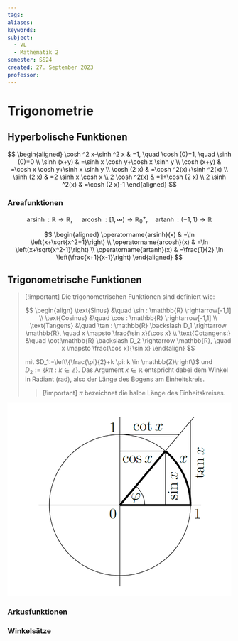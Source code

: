 ```yaml
---
tags: 
aliases: 
keywords: 
subject:
  - VL
  - Mathematik 2
semester: SS24
created: 27. September 2023
professor:
---
```

 

# Trigonometrie

## Hyperbolische Funktionen

$$
\begin{aligned}
\cosh ^2 x-\sinh ^2 x & =1, \quad \cosh (0)=1, \quad \sinh (0)=0 \\
\sinh (x+y) & =\sinh x \cosh y+\cosh x \sinh y \\
\cosh (x+y) & =\cosh x \cosh y+\sinh x \sinh y \\
\cosh (2 x) & =\cosh ^2(x)+\sinh ^2(x) \\
\sinh (2 x) & =2 \sinh x \cosh x \\
2 \cosh ^2(x) & =1+\cosh (2 x) \\
2 \sinh ^2(x) & =\cosh (2 x)-1
\end{aligned}
$$

### Areafunktionen

$$
\operatorname{arsinh}: \mathbb{R} \rightarrow \mathbb{R}, \quad \text { arcosh }:[1, \infty) \rightarrow \mathbb{R}_0^{+}, \quad \operatorname{artanh}:(-1,1) \rightarrow \mathbb{R}
$$

$$
\begin{aligned}
\operatorname{arsinh}(x) & =\ln \left(x+\sqrt{x^2+1}\right) \\
\operatorname{arcosh}(x) & =\ln \left(x+\sqrt{x^2-1}\right) \\
\operatorname{artanh}(x) & =\frac{1}{2} \ln \left(\frac{x+1}{x-1}\right)
\end{aligned}
$$

## Trigonometrische Funktionen

> [!important] Die trigonometrischen Funktionen sind definiert wie:
> 
> $$
> \begin{align}
> \text{Sinus} &\quad \sin : \mathbb{R} \rightarrow[-1,1] \\
> \text{Cosinus} &\quad \cos : \mathbb{R} \rightarrow[-1,1]  \\
> \text{Tangens} &\quad \tan : \mathbb{R} \backslash D_1 \rightarrow \mathbb{R}, \quad x \mapsto \frac{\sin x}{\cos x} \\
> \text{Cotangens:} &\quad \cot:\mathbb{R} \backslash D_2 \rightarrow \mathbb{R}, \quad x \mapsto \frac{\cos x}{\sin x}
> \end{align}
> $$
> 
> mit $D_1:=\left\{\frac{\pi}{2}+k \pi: k \in \mathbb{Z}\right\}$ und $D_2:=\{k \pi: k \in \mathbb{Z}\}$.
> Das Argument $x \in \mathbb{R}$ entspricht dabei dem Winkel in Radiant (rad), also der Länge des Bogens am Einheitskreis.
> > [!important] $\pi$ bezeichnet die halbe Länge des Einheitskreises.

![invert_dark](assets/Einheitskreis.png)

### Arkusfunktionen

### Winkelsätze
